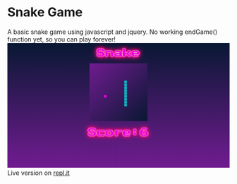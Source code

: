 # Snake Game
A basic snake game using javascript and jquery. No working endGame() function yet, so you can play forever!
![alt text](https://github.com/ScripteJunkie/Snake/blob/master/Screenshot.PNG)
Live version on [repl.it](https://snakegame--ashtonmaze.repl.co/)
